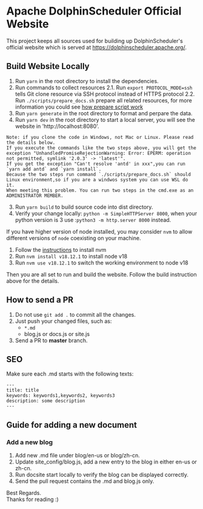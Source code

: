 # Apache DolphinScheduler Official Website

This project keeps all sources used for building up DolphinScheduler's official website which is served at https://dolphinscheduler.apache.org/.

## Build Website Locally

1. Run `yarn` in the root directory to install the dependencies.
2. Run commands to collect resources
   2.1. Run `export PROTOCOL_MODE=ssh` tells Git clone resource via SSH protocol instead of HTTPS protocol
   2.2. Run `./scripts/prepare_docs.sh` prepare all related resources, for more information you could see [how prepare script work](HOW_PREPARE_WORK)
3. Run `yarn generate` in the root directory to format and perpare the data.
4. Run `yarn dev` in the root directory to start a local server, you will see the website in 'http://localhost:8080'.

```
Note: if you clone the code in Windows, not Mac or Linux. Please read the details below.
If you execute the commands like the two steps above, you will get the exception "UnhandledPromiseRejectionWarning: Error: EPERM: operation not permitted, symlink '2.0.3' -> 'latest'".
If you get the exception "Can't resolve 'antd' in xxx",you can run `yarn add antd` and `yarn install`.
Because the two steps run command `./scripts/prepare_docs.sh` should Linux environment,so if you are a windwos system you can use WSL do it.
When meeting this problem. You can run two steps in the cmd.exe as an ADMINISTRATOR MEMBER.
```

3. Run `yarn build` to build source code into dist directory.
4. Verify your change locally: `python -m SimpleHTTPServer 8000`, when your python version is 3 use :`python3 -m http.server 8000` instead.

If you have higher version of node installed, you may consider `nvm` to allow different versions of `node` coexisting on your machine.

1. Follow the [instructions](http://nvm.sh) to install nvm
2. Run `nvm install v18.12.1` to install node v18
3. Run `nvm use v18.12.1` to switch the working environment to node v18

Then you are all set to run and build the website. Follow the build instruction above for the details.

## How to send a PR

1. Do not use `git add .` to commit all the changes.
2. Just push your changed files, such as:
   - `*.md`
   - blog.js or docs.js or site.js
3. Send a PR to **master** branch.

## SEO

Make sure each .md starts with the following texts:

```
---
title: title
keywords: keywords1,keywords2, keywords3
description: some description
---
```

## Guide for adding a new document

### Add a new blog

1. Add new .md file under blog/en-us or blog/zh-cn.
2. Update site_config/blog.js, add a new entry to the blog in either en-us or zh-cn.
3. Run docsite start locally to verify the blog can be displayed correctly.
4. Send the pull request contains the .md and blog.js only.

Best Regards.  
 Thanks for reading :)
